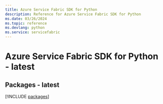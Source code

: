 ```yaml
---
title: Azure Service Fabric SDK for Python
description: Reference for Azure Service Fabric SDK for Python
ms.date: 03/26/2024
ms.topic: reference
ms.devlang: python
ms.service: servicefabric
---
```

# Azure Service Fabric SDK for Python - latest
## Packages - latest
[!INCLUDE [packages](service-fabric-index.md)]